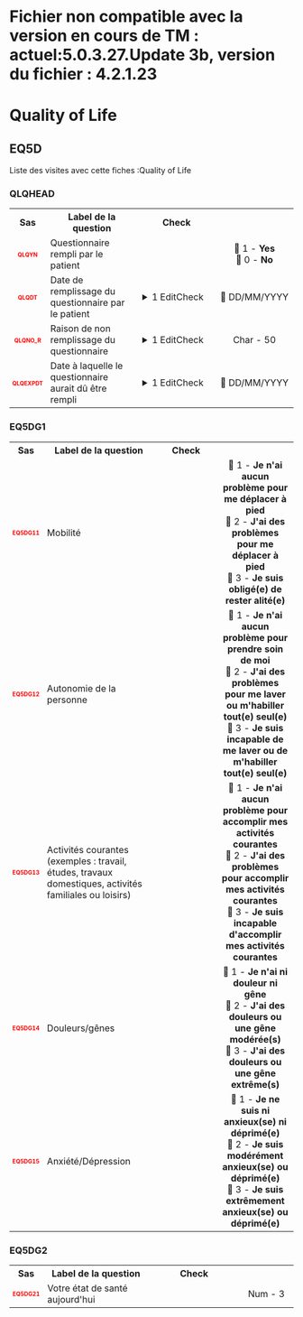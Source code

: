 # Fichier non compatible avec la version en cours de TM : actuel:5.0.3.27.Update 3b, version du fichier : 4.2.1.23  
# Quality of Life 
## EQ5D 
Liste des visites avec cette fiches :Quality of Life 

### QLQHEAD 

<table style='width:100%;'>
<tr>
<th style='width:50px; text-align:center;'><strong>Sas</strong></th>
<th style='width:600px; text-align:center;'><strong>Label de la question </strong></th>
<th style='width:300px; text-align:center;'><strong>Check</strong></th>
<th style='width:300px; text-align:center;'><strongRéponses possibles</strong></th>
</tr>
<tr>
 <tr> 
<td style='width:50px; text-align:center; color:red; font-size: 10px;'> <b> QLQYN </b></td> 
 <td style='width:600px; text-align:left;'> Questionnaire rempli par le patient</td>
 <td style='width:600px; text-align:left;'>   </td>
 <td style='width:300px; text-align:center;'> 🔘 1 - <b>Yes</b> <br>🔘 0 - <b>No</b> <br> </td> 
 </tr>
 <tr> 
<td style='width:50px; text-align:center; color:red; font-size: 10px;'> <b> QLQDT </b></td> 
 <td style='width:600px; text-align:left;'> Date de remplissage du questionnaire par le patient</td>
 <td style='width:600px; text-align:left;'>  <details> <summary>1 EditCheck </summary><table><tr><td> 5:[QLQHEAD.*][QLQDT]</td> </tr><tr> <td> <pre><code class='javascript'>#Action Expression 
[QLQHEAD][QLQYN] == '1'; 
#data Expression 
 
</code></pre> </td><td> This item is required.</td> </tr></table></details> </td>
 <td style='width:300px; text-align:center;'> 📅 DD/MM/YYYY  </td> 
 </tr>
 <tr> 
<td style='width:50px; text-align:center; color:red; font-size: 10px;'> <b> QLQNO_R </b></td> 
 <td style='width:600px; text-align:left;'> Raison de non remplissage du questionnaire</td>
 <td style='width:600px; text-align:left;'>  <details> <summary>1 EditCheck </summary><table><tr><td> 5:[QLQHEAD.*][QLQNO_R]</td> </tr><tr> <td> <pre><code class='javascript'>#Action Expression 
[QLQHEAD][QLQYN] == '0'; 
#data Expression 
 
</code></pre> </td><td> This item is required.</td> </tr></table></details> </td>
 <td style='width:300px; text-align:center;'> Char - 50 </td> 
 </tr>
 <tr> 
<td style='width:50px; text-align:center; color:red; font-size: 10px;'> <b> QLQEXPDT </b></td> 
 <td style='width:600px; text-align:left;'> Date à laquelle le questionnaire aurait dû être rempli</td>
 <td style='width:600px; text-align:left;'>  <details> <summary>1 EditCheck </summary><table><tr><td> 5:[QLQHEAD.*][QLQEXPDT]</td> </tr><tr> <td> <pre><code class='javascript'>#Action Expression 
[QLQHEAD][QLQYN] == '0'; 
#data Expression 
 
</code></pre> </td><td> This item is required.</td> </tr></table></details> </td>
 <td style='width:300px; text-align:center;'> 📅 DD/MM/YYYY  </td> 
 </tr>
</table>

### EQ5DG1 

<table style='width:100%;'>
<tr>
<th style='width:50px; text-align:center;'><strong>Sas</strong></th>
<th style='width:600px; text-align:center;'><strong>Label de la question </strong></th>
<th style='width:300px; text-align:center;'><strong>Check</strong></th>
<th style='width:300px; text-align:center;'><strongRéponses possibles</strong></th>
</tr>
<tr>
 <tr> 
<td style='width:50px; text-align:center; color:red; font-size: 10px;'> <b> EQ5DG11 </b></td> 
 <td style='width:600px; text-align:left;'> Mobilité</td>
 <td style='width:600px; text-align:left;'>   </td>
 <td style='width:300px; text-align:center;'> 🔘 1 - <b>Je n'ai aucun problème pour me déplacer à pied</b> <br>🔘 2 - <b>J'ai des problèmes pour me déplacer à pied</b> <br>🔘 3 - <b>Je suis obligé(e) de rester alité(e)</b> <br> </td> 
 </tr>
 <tr> 
<td style='width:50px; text-align:center; color:red; font-size: 10px;'> <b> EQ5DG12 </b></td> 
 <td style='width:600px; text-align:left;'> Autonomie de la personne</td>
 <td style='width:600px; text-align:left;'>   </td>
 <td style='width:300px; text-align:center;'> 🔘 1 - <b>Je n'ai aucun problème pour prendre soin de moi</b> <br>🔘 2 - <b>J'ai des problèmes pour me laver ou m'habiller tout(e) seul(e)</b> <br>🔘 3 - <b>Je suis incapable de me laver ou de m'habiller tout(e) seul(e)</b> <br> </td> 
 </tr>
 <tr> 
<td style='width:50px; text-align:center; color:red; font-size: 10px;'> <b> EQ5DG13 </b></td> 
 <td style='width:600px; text-align:left;'> Activités courantes (exemples : travail, études, travaux domestiques, activités familiales ou loisirs)</td>
 <td style='width:600px; text-align:left;'>   </td>
 <td style='width:300px; text-align:center;'> 🔘 1 - <b>Je n'ai aucun problème pour accomplir mes activités courantes</b> <br>🔘 2 - <b>J'ai des problèmes pour accomplir mes activités courantes</b> <br>🔘 3 - <b>Je suis incapable d'accomplir mes activités courantes</b> <br> </td> 
 </tr>
 <tr> 
<td style='width:50px; text-align:center; color:red; font-size: 10px;'> <b> EQ5DG14 </b></td> 
 <td style='width:600px; text-align:left;'> Douleurs/gênes</td>
 <td style='width:600px; text-align:left;'>   </td>
 <td style='width:300px; text-align:center;'> 🔘 1 - <b>Je n'ai ni douleur ni gêne</b> <br>🔘 2 - <b>J'ai des douleurs ou une gêne modérée(s)</b> <br>🔘 3 - <b>J'ai des douleurs ou une gêne extrême(s)</b> <br> </td> 
 </tr>
 <tr> 
<td style='width:50px; text-align:center; color:red; font-size: 10px;'> <b> EQ5DG15 </b></td> 
 <td style='width:600px; text-align:left;'> Anxiété/Dépression</td>
 <td style='width:600px; text-align:left;'>   </td>
 <td style='width:300px; text-align:center;'> 🔘 1 - <b>Je ne suis ni anxieux(se) ni déprimé(e)</b> <br>🔘 2 - <b>Je suis modérément anxieux(se) ou déprimé(e)</b> <br>🔘 3 - <b>Je suis extrêmement anxieux(se) ou déprimé(e)</b> <br> </td> 
 </tr>
</table>

### EQ5DG2 

<table style='width:100%;'>
<tr>
<th style='width:50px; text-align:center;'><strong>Sas</strong></th>
<th style='width:600px; text-align:center;'><strong>Label de la question </strong></th>
<th style='width:300px; text-align:center;'><strong>Check</strong></th>
<th style='width:300px; text-align:center;'><strongRéponses possibles</strong></th>
</tr>
<tr>
 <tr> 
<td style='width:50px; text-align:center; color:red; font-size: 10px;'> <b> EQ5DG21 </b></td> 
 <td style='width:600px; text-align:left;'> Votre état de santé aujourd'hui</td>
 <td style='width:600px; text-align:left;'>   </td>
 <td style='width:300px; text-align:center;'> Num - 3 </td> 
 </tr>
</table>

